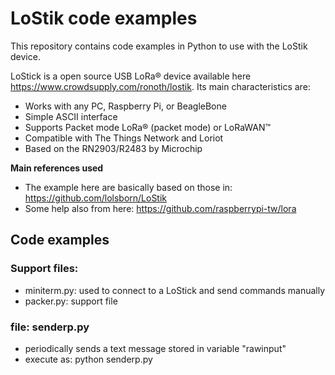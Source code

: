 # LoStik code examples
This repository contains code examples in Python to use with the LoStik device.

LoStick is a open source USB LoRa® device available here https://www.crowdsupply.com/ronoth/lostik. Its main characteristics are:
* Works with any PC, Raspberry Pi, or BeagleBone
* Simple ASCII interface
* Supports Packet mode LoRa® (packet mode) or LoRaWAN™
* Compatible with The Things Network and Loriot
* Based on the RN2903/R2483 by Microchip

**Main references used**
* The example here are basically based on those in: https://github.com/lolsborn/LoStik
* Some help also from here: https://github.com/raspberrypi-tw/lora

## Code examples

### Support files:
* miniterm.py: used to connect to a LoStick and send commands manually
* packer.py: support file


### file: senderp.py
- periodically sends a text message stored in variable "rawinput"
- execute as: python senderp.py <the serial port where the LoStik is connected>